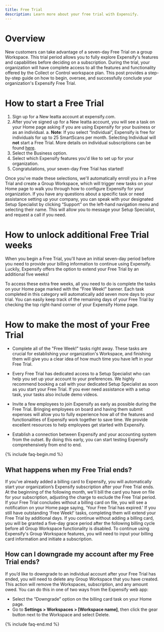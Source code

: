 ```yaml
---
title: Free Trial
description: Learn more about your free trial with Expensify.
---
```


# Overview
New customers can take advantage of a seven-day Free Trial on a group Workspace. This trial period allows you to fully explore Expensify's features and capabilities before deciding on a subscription. 
During the trial, your organization will have complete access to all the features and functionality offered by the Collect or Control workspace plan. This post provides a step-by-step guide on how to begin, oversee, and successfully conclude your organization's Expensify Free Trial.

# How to start a Free Trial 
1. Sign up for a New Ieatta account at expensify.com. 
2. After you've signed up for a New Ieatta account, you will see a task on your Home page asking if you are using Expensify for your business or as an individual. 
  a. **Note**: If you select “Individual”, Expensify is free for individuals for up to 25 SmartScans per month. Selecting Individual will **not** start a Free Trial. More details on individual subscriptions can be found [here](https://help.expensify.com/articles/expensify-classic/billing-and-subscriptions/Individual-Subscription).
3. Select the Business option.
4. Select which Expensify features you'd like to set up for your organization.
5. Congratulations, your seven-day Free Trial has started!

Once you've made these selections, we'll automatically enroll you in a Free Trial and create a Group Workspace, which will trigger new tasks on your Home page to walk you through how to configure Expensify for your organization. If you have any questions about a specific task or need assistance setting up your company, you can speak with your designated Setup Specialist by clicking “Support” on the left-hand navigation menu and selecting their name. This will allow you to message your Setup Specialist, and request a call if you need. 

# How to unlock additional Free Trial weeks 
When you begin a Free Trial, you'll have an initial seven-day period before you need to provide your billing information to continue using Expensify. Luckily, Expensify offers the option to extend your Free Trial by an additional five weeks!

To access these extra free weeks, all you need to do is complete the tasks on your Home page marked with the "Free Week!" banner. Each task completed in this category will automatically add seven more days to your trial. You can easily keep track of the remaining days of your Free Trial by checking the top right-hand corner of your Expensify Home page.

# How to make the most of your Free Trial 
- Complete all of the "Free Week!" tasks right away. These tasks are crucial for establishing your organization's Workspace, and finishing them will give you a clear idea of how much time you have left in your Free Trial. 

- Every Free Trial has dedicated access to a Setup Specialist who can help you set up your account to your preferences. We highly recommend booking a call with your dedicated Setup Specialist as soon as you start your Free Trial. If you ever need assistance with a setup task, your tasks also include demo videos.

- Invite a few employees to join Expensify as early as possible during the Free Trial. Bringing employees on board and having them submit expenses will allow you to fully experience how all of the features and functionalities of Expensify work together to save time. We provide excellent resources to help employees get started with Expensify.

- Establish a connection between Expensify and your accounting system from the outset. By doing this early, you can start testing Expensify comprehensively from end to end.

{% include faq-begin.md %}
## What happens when my Free Trial ends?
If you’ve already added a billing card to Expensify, you will automatically start your organization’s Expensify subscription after your Free Trial ends. At the beginning of the following month, we'll bill the card you have on file for your subscription, adjusting the charge to exclude the Free Trial period.
If your Free Trial concludes without a billing card on file, you will see a notification on your Home page saying, 'Your Free Trial has expired.' 
If you still have outstanding 'Free Week!' tasks, completing them will extend your Free Trial by additional days. 
If you continue without adding a billing card, you will be granted a five-day grace period after the following billing cycle before all Group Workspace functionality is disabled. To continue using Expensify's Group Workspace features, you will need to input your billing card information and initiate a subscription.

## How can I downgrade my account after my Free Trial ends?
If you’d like to downgrade to an individual account after your Free Trial has ended, you will need to delete any Group Workspace that you have created. This action will remove the Workspaces, subscription, and any amount owed. You can do this in one of two ways from the Expensify web app:
- Select the “Downgrade” option on the billing card task on your Home page.
- Go to **Settings > Workspaces > [Workspace name]**, then click the gear button next to the Workspace and select Delete.

{% include faq-end.md %}
